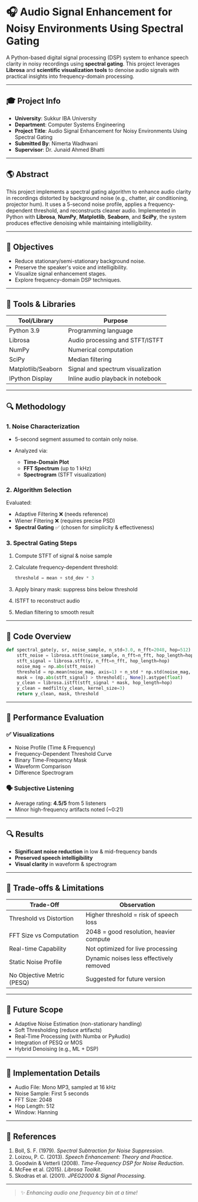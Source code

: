 # 🎧 Audio Signal Enhancement for Noisy Environments Using Spectral Gating

A Python-based digital signal processing (DSP) system to enhance speech clarity in noisy recordings using **spectral gating**. This project leverages **Librosa** and **scientific visualization tools** to denoise audio signals with practical insights into frequency-domain processing.

---

## 🎓 Project Info

* **University**: Sukkur IBA University
* **Department**: Computer Systems Engineering
* **Project Title**: Audio Signal Enhancement for Noisy Environments Using Spectral Gating
* **Submitted By**: Nimerta Wadhwani 
* **Supervisor**: Dr. Junaid Ahmed Bhatti

---

## 🌎 Abstract

This project implements a spectral gating algorithm to enhance audio clarity in recordings distorted by background noise (e.g., chatter, air conditioning, projector hum). It uses a 5-second noise profile, applies a frequency-dependent threshold, and reconstructs cleaner audio. Implemented in Python with **Librosa**, **NumPy**, **Matplotlib**, **Seaborn**, and **SciPy**, the system produces effective denoising while maintaining intelligibility.

---

## 🚀 Objectives

* Reduce stationary/semi-stationary background noise.
* Preserve the speaker's voice and intelligibility.
* Visualize signal enhancement stages.
* Explore frequency-domain DSP techniques.

---

## 🔧 Tools & Libraries

| Tool/Library       | Purpose                           |
| ------------------ | --------------------------------- |
| Python 3.9         | Programming language              |
| Librosa            | Audio processing and STFT/ISTFT   |
| NumPy              | Numerical computation             |
| SciPy              | Median filtering                  |
| Matplotlib/Seaborn | Signal and spectrum visualization |
| IPython Display    | Inline audio playback in notebook |

---

## 🔍 Methodology

### 1. Noise Characterization

* 5-second segment assumed to contain only noise.
* Analyzed via:

  * **Time-Domain Plot**
  * **FFT Spectrum** (up to 1 kHz)
  * **Spectrogram** (STFT visualization)

### 2. Algorithm Selection

Evaluated:

* Adaptive Filtering ❌ (needs reference)
* Wiener Filtering ❌ (requires precise PSD)
* **Spectral Gating** ✅ (chosen for simplicity & effectiveness)

### 3. Spectral Gating Steps

1. Compute STFT of signal & noise sample
2. Calculate frequency-dependent threshold:

   ```python
   threshold = mean + std_dev * 3
   ```
3. Apply binary mask: suppress bins below threshold
4. ISTFT to reconstruct audio
5. Median filtering to smooth result

---

## 🔢 Code Overview

```python
def spectral_gate(y, sr, noise_sample, n_std=3.0, n_fft=2048, hop=512):
    stft_noise = librosa.stft(noise_sample, n_fft=n_fft, hop_length=hop)
    stft_signal = librosa.stft(y, n_fft=n_fft, hop_length=hop)
    noise_mag = np.abs(stft_noise)
    threshold = np.mean(noise_mag, axis=1) + n_std * np.std(noise_mag, axis=1)
    mask = (np.abs(stft_signal) > threshold[:, None]).astype(float)
    y_clean = librosa.istft(stft_signal * mask, hop_length=hop)
    y_clean = medfilt(y_clean, kernel_size=3)
    return y_clean, mask, threshold
```

---

## 🔄 Performance Evaluation

### ✅ Visualizations

* Noise Profile (Time & Frequency)
* Frequency-Dependent Threshold Curve
* Binary Time-Frequency Mask
* Waveform Comparison
* Difference Spectrogram

### 🗣️ Subjective Listening

* Average rating: **4.5/5** from 5 listeners
* Minor high-frequency artifacts noted (\~0:21)

---

## 🔍 Results

* **Significant noise reduction** in low & mid-frequency bands
* **Preserved speech intelligibility**
* **Visual clarity** in waveform & spectrogram

---

## 🤔 Trade-offs & Limitations

| Trade-Off                  | Observation                             |
| -------------------------- | --------------------------------------- |
| Threshold vs Distortion    | Higher threshold = risk of speech loss  |
| FFT Size vs Computation    | 2048 = good resolution, heavier compute |
| Real-time Capability       | Not optimized for live processing       |
| Static Noise Profile       | Dynamic noises less effectively removed |
| No Objective Metric (PESQ) | Suggested for future version            |

---

## 🚀 Future Scope

* Adaptive Noise Estimation (non-stationary handling)
* Soft Thresholding (reduce artifacts)
* Real-Time Processing (with Numba or PyAudio)
* Integration of PESQ or MOS
* Hybrid Denoising (e.g., ML + DSP)

---

## 📆 Implementation Details

* Audio File: Mono MP3, sampled at 16 kHz
* Noise Sample: First 5 seconds
* FFT Size: 2048
* Hop Length: 512
* Window: Hanning

---

## 📖 References

1. Boll, S. F. (1979). *Spectral Subtraction for Noise Suppression*.
2. Loizou, P. C. (2013). *Speech Enhancement: Theory and Practice*.
3. Goodwin & Vetterli (2008). *Time-Frequency DSP for Noise Reduction*.
4. McFee et al. (2015). *Librosa Toolkit*.
5. Skodras et al. (2001). *JPEG2000 & Signal Processing*.

---

> ✨ *Enhancing audio one frequency bin at a time!*
